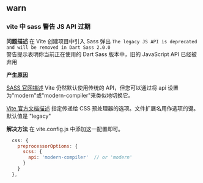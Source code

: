 ## warn

### vite 中 sass 警告 JS API 过期

**问题描述**
在 Vite 创建项目中引入 Sass 弹出 `The legacy JS API is deprecated and will be removed in Dart Sass 2.0.0`  
警告提示表明你当前正在使用的 Dart Sass 版本中，旧的 JavaScript API 已经被弃用

**产生原因**

[SASS 官网描述](https://sass-lang.com/documentation/breaking-changes/legacy-js-api/#bundlers) Vite 仍然默认使用传统的 API，但您可以通过将 api 设置为"modern"或"modern-compiler"来类似地切换它。

[Vite 官方文档描述](https://vitejs.cn/vite5-cn/config/shared-options.html#css-preprocessoroptions) 指定传递给 CSS 预处理器的选项。文件扩展名用作选项的键。默认值是 "legacy"

**解决方法**
在 vite.config.js 中添加这一配置即可。

```js
  css: {
    preprocessorOptions: {
      scss: {
        api: 'modern-compiler'  // or 'modern'
      }
    }
  },
```
